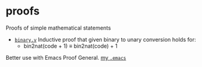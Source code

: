 # proofs
Proofs of simple mathematical statements

- [`binary.v`](binary.v) Inductive proof that given binary to unary conversion holds for:
  - bin2nat(code + 1) ≡ bin2nat(code) + 1

Better use with Emacs Proof General. [my `.emacs`](https://raw.githubusercontent.com/dk14/emacs-init/master/.emacs)
